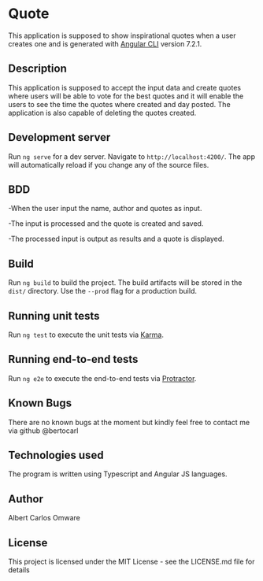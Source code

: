 # Quote

This application is supposed to show inspirational quotes when a user creates one and is generated with [Angular CLI](https://github.com/angular/angular-cli) version 7.2.1.

##  Description
This application is supposed to accept the input data and create quotes where users will be able to vote for the best quotes and it will enable the users to see the time the quotes where created and day posted. The application is also capable of deleting the quotes created.

## Development server

Run `ng serve` for a dev server. Navigate to `http://localhost:4200/`. The app will automatically reload if you change any of the source files.

## BDD

-When the user input the name, author and quotes as input.

-The input is processed and the quote is created and saved.

-The processed input is output as results and a quote is displayed.

## Build

Run `ng build` to build the project. The build artifacts will be stored in the `dist/` directory. Use the `--prod` flag for a production build.

## Running unit tests

Run `ng test` to execute the unit tests via [Karma](https://karma-runner.github.io).

## Running end-to-end tests

Run `ng e2e` to execute the end-to-end tests via [Protractor](http://www.protractortest.org/).

## Known Bugs
There are no known bugs at the moment but kindly feel free to contact me via github @bertocarl

## Technologies used
The program is written using Typescript and Angular JS languages.

## Author
Albert Carlos Omware

## License
This project is licensed under the MIT License - see the LICENSE.md file for details
